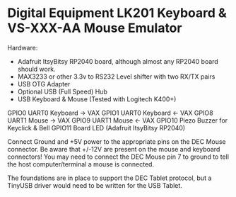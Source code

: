 # Digital Equipment LK201 Keyboard & VS-XXX-AA Mouse Emulator

Hardware:
- Adafruit ItsyBitsy RP2040 board, although almost any RP2040 board should work.
- MAX3233 or other 3.3v to RS232 Level shifter with two RX/TX pairs
- USB OTG Adapter
- Optional USB (Full Speed) Hub
- USB Keyboard & Mouse (Tested with Logitech K400+)

GPIO0 UART0 Keyboard -> VAX
GPIO1 UART0 Keyboard <- VAX
GPIO8 UART1 Mouse -> VAX
GPIO9 UART1 Mouse <- VAX
GPIO10 Piezo Buzzer for Keyclick & Bell
GPIO11 Board LED (Adafruit ItsyBitsy RP2040)

Connect Ground and +5V power to the appropriate pins on the DEC Mouse connector.
Be aware that +/-12V are present on the mouse and keyboard connectors!
You may need to connect the DEC Mouse pin 7 to ground to tell the host computer/terminal a mouse is connected.

The foundations are in place to support the DEC Tablet protocol, but a TinyUSB driver would need to be written for the USB Tablet.
